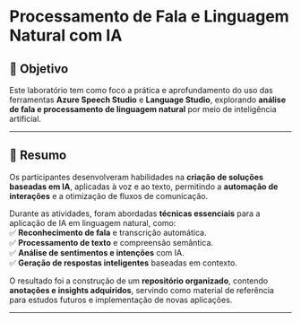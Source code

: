 #  Processamento de Fala e Linguagem Natural com IA  

## 📌 Objetivo  
Este laboratório tem como foco a prática e aprofundamento do uso das ferramentas **Azure Speech Studio** e **Language Studio**, explorando **análise de fala e processamento de linguagem natural** por meio de inteligência artificial.  

---

## 📝 Resumo  
Os participantes desenvolveram habilidades na **criação de soluções baseadas em IA**, aplicadas à voz e ao texto, permitindo a **automação de interações** e a otimização de fluxos de comunicação.  

Durante as atividades, foram abordadas **técnicas essenciais** para a aplicação de IA em linguagem natural, como:  
✅ **Reconhecimento de fala** e transcrição automática.  
✅ **Processamento de texto** e compreensão semântica.  
✅ **Análise de sentimentos e intenções** com IA.  
✅ **Geração de respostas inteligentes** baseadas em contexto.  

O resultado foi a construção de um **repositório organizado**, contendo **anotações e insights adquiridos**, servindo como material de referência para estudos futuros e implementação de novas aplicações.  

---
